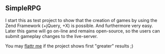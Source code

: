 SimpleRPG
---------------

I start this as test project to show that the creation of games by using the Zend Framework (+jQuery, +X) is possible.
And furthermore very easy.
Later this game will go on-line and remains open-source, so the users can submit gameplay changes to the live-server.

You may [flattr me] if the project shows first "greater" results ;)

  [flattr me]: http://flattr.com/thing/291002/SimpleRPG-PHP